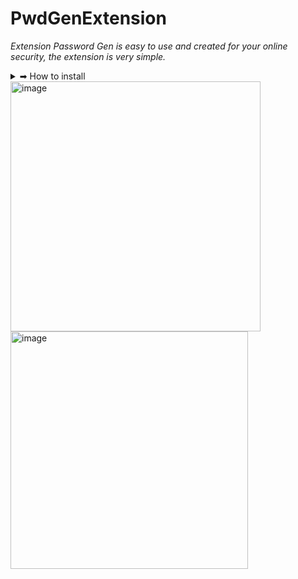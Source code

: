 # PwdGenExtension
*Extension Password Gen is easy to use and created for your online security, the extension is very simple.*

<details>
<summary>➡ How to install</summary>

  
1. Clone the project:  
```cmd
git clone https://github.com/datadr1p/PwdGenExtension.git
```
2. Open your browser (Chrome, Edge, or any Chromium-based browser).

3. Go to Extensions (chrome://extensions/).

4. Enable Developer mode (top-right toggle).

5. Click Load unpacked and select the cloned folder.

6. The extension icon should appear in your toolbar.

</details>

<img src="https://github.com/user-attachments/assets/0d3dd5ba-a7ae-4d47-836c-af7a7dd03ec7" alt="image" width="400"/>
<img src="https://github.com/user-attachments/assets/6a87a04c-5444-4e71-94ed-1a9be5c152fc" alt="image" width="380"/>

